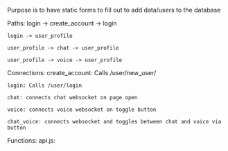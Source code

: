 Purpose is to have static forms to fill out to add data/users to the database

Paths:
    login -> create_account -> login 

    login -> user_profile

    user_profile -> chat -> user_profile

    user_profile -> voice -> user_profile 

Connections: 
    create_account: Calls /user/new_user/

    login: Calls /user/login

    chat: connects chat websocket on page open

    voice: connects voice websocket on toggle button

    chat_voice: connects websocket and toggles between chat and voice via button

Functions: 
    api.js: 
        